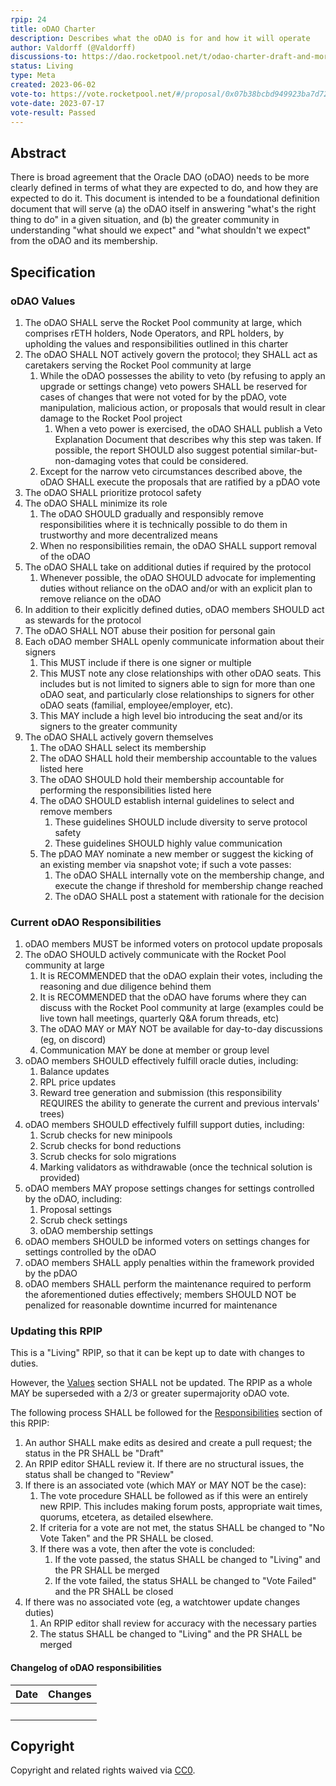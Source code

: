 ```yaml
---
rpip: 24
title: oDAO Charter
description: Describes what the oDAO is for and how it will operate
author: Valdorff (@Valdorff)
discussions-to: https://dao.rocketpool.net/t/odao-charter-draft-and-more/1832
status: Living
type: Meta
created: 2023-06-02
vote-to: https://vote.rocketpool.net/#/proposal/0x07b38bcbd949923ba7d72f5832bca22e0a9354bce303602c802edf1046eb68fe
vote-date: 2023-07-17
vote-result: Passed
---
```


## Abstract
There is broad agreement that the Oracle DAO (oDAO) needs to be more clearly defined in terms of what they are
expected to do, and how they are expected to do it. This document is intended to be a foundational
definition document that will serve (a) the oDAO itself in answering "what's the right thing to do"
in a given situation, and (b) the greater community in understanding "what should we expect" and
"what shouldn't we expect" from the oDAO and its membership.

## Specification

### oDAO Values
1. The oDAO SHALL serve the Rocket Pool community at large, which comprises rETH holders, Node Operators, and RPL holders, by upholding the values and responsibilities outlined in this charter
1. The oDAO SHALL NOT actively govern the protocol; they SHALL act as caretakers serving the Rocket Pool community at large
    1. While the oDAO possesses the ability to veto (by refusing to apply an upgrade or settings change) veto powers SHALL be reserved for cases of changes that were not voted for by the pDAO, vote manipulation, malicious action, or proposals that would result in clear damage to the Rocket Pool project
        1. When a veto power is exercised, the oDAO SHALL publish a Veto Explanation Document that describes why this step was taken. If possible, the report SHOULD also suggest potential similar-but-non-damaging votes that could be considered.
    1. Except for the narrow veto circumstances described above, the oDAO SHALL execute the proposals that are ratified by a pDAO vote
1. The oDAO SHALL prioritize protocol safety
1. The oDAO SHALL minimize its role
    1. The oDAO SHOULD gradually and responsibly remove responsibilities where it is technically possible to do them in trustworthy and more decentralized means
    1. When no responsibilities remain, the oDAO SHALL support removal of the oDAO
1. The oDAO SHALL take on additional duties if required by the protocol
    1. Whenever possible, the oDAO SHOULD advocate for implementing duties without reliance on the oDAO and/or with an explicit plan to remove reliance on the oDAO
1. In addition to their explicitly defined duties, oDAO members SHOULD act as stewards for the protocol
1. The oDAO SHALL NOT abuse their position for personal gain
1. Each oDAO member SHALL openly communicate information about their signers
    1. This MUST include if there is one signer or multiple
    1. This MUST note any close relationships with other oDAO seats. This includes but is not limited to signers able to sign for more than one oDAO seat, and particularly close relationships to signers for other oDAO seats (familial, employee/employer, etc).
    1. This MAY include a high level bio introducing the seat and/or its signers to the greater community
1. The oDAO SHALL actively govern themselves
    1. The oDAO SHALL select its membership
    1. The oDAO SHALL hold their membership accountable to the values listed here
    1. The oDAO SHOULD hold their membership accountable for performing the responsibilities listed here
    1. The oDAO SHOULD establish internal guidelines to select and remove members
        1. These guidelines SHOULD include diversity to serve protocol safety
        1. These guidelines SHOULD highly value communication
    1. The pDAO MAY nominate a new member or suggest the kicking of an existing member via snapshot vote; if such a vote passes:
        1. The oDAO SHALL internally vote on the membership change, and execute the change if threshold for membership change reached
        1. The oDAO SHALL post a statement with rationale for the decision

### Current oDAO Responsibilities
1. oDAO members MUST be informed voters on protocol update proposals
1. The oDAO SHOULD actively communicate with the Rocket Pool community at large
    1. It is RECOMMENDED that the oDAO explain their votes, including the reasoning and due diligence behind them
    1. It is RECOMMENDED that the oDAO have forums where they can discuss with the Rocket Pool community at large (examples could be live town hall meetings, quarterly Q&A forum threads, etc)
    1. The oDAO MAY or MAY NOT be available for day-to-day discussions (eg, on discord)
    1. Communication MAY be done at member or group level
1. oDAO members SHOULD effectively fulfill oracle duties, including:
    1. Balance updates
    1. RPL price updates
    1. Reward tree generation and submission (this responsibility REQUIRES the ability to generate
       the current and previous intervals' trees)
1. oDAO members SHOULD effectively fulfill support duties, including:
    1. Scrub checks for new minipools
    1. Scrub checks for bond reductions
    1. Scrub checks for solo migrations
    1. Marking validators as withdrawable (once the technical solution is provided)
1. oDAO members MAY propose settings changes for settings controlled by the oDAO, including:
    1. Proposal settings
    1. Scrub check settings
    1. oDAO membership settings
1. oDAO members SHOULD be informed voters on settings changes for settings controlled by the oDAO
1. oDAO members SHALL apply penalties within the framework provided by the pDAO
1. oDAO members SHALL perform the maintenance required to perform the aforementioned duties effectively; members SHOULD NOT be penalized for reasonable downtime incurred for maintenance

### Updating this RPIP
This is a "Living" RPIP, so that it can be kept up to date with changes to duties.

However, the [Values](#odao-values) section SHALL not be updated. The RPIP as a whole MAY be
superseded with a 2/3 or greater supermajority oDAO vote.

The following process SHALL be followed for the [Responsibilities](#current-odao-responsibilities)
section of this RPIP:

1. An author SHALL make edits as desired and create a pull request; the status in the PR SHALL be
   "Draft"
2. An RPIP editor SHALL review it. If there are no structural issues, the status shall be changed
   to "Review"
3. If there is an associated vote (which MAY or MAY NOT be the case):
   1. The vote procedure SHALL be followed as if this were an entirely new RPIP. This includes
      making forum posts, appropriate wait times, quorums, etcetera, as detailed elsewhere.
   2. If criteria for a vote are not met, the status SHALL be changed to "No Vote Taken" and the PR
      SHALL be closed.
   3. If there was a vote, then after the vote is concluded:
      1. If the vote passed, the status SHALL be changed to "Living" and the PR SHALL be merged
      2. If the vote failed, the status SHALL be changed to "Vote Failed" and the PR SHALL be closed
4. If there was no associated vote (eg, a watchtower update changes duties)
   1. An RPIP editor shall review for accuracy with the necessary parties
   2. The status SHALL be changed to "Living" and the PR SHALL be merged

#### Changelog of oDAO responsibilities

| Date   | Changes |
|--------|---------|
| &nbsp; | &nbsp;  |

## Copyright
Copyright and related rights waived via [CC0](https://creativecommons.org/publicdomain/zero/1.0/).
